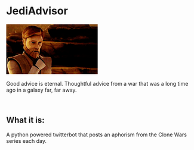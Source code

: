 # JediAdvisor

![](images/advice.png)


Good advice is eternal. Thoughtful advice from a war that was a long time ago in a galaxy far, far away.

<br>

## What it is:
A python powered twitterbot that posts an aphorism from the Clone Wars series each day.
